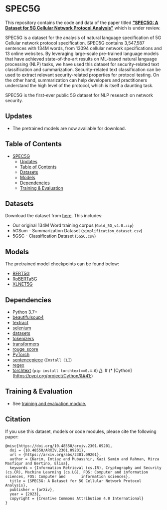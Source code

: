 # SPEC5G

This repository contains the code and data of the paper titled [**"SPEC5G: A Dataset for 5G Cellular Network Protocol Analysis"**]("https://www.overleaf.com/project/6328efc563b20d4fea080ff8") which is under review.

SPEC5G is a dataset for the analysis of natural language specification of 5G Cellular network protocol specification. SPEC5G contains 3,547,587 sentences with 134M words, from 13094 cellular network specifications and 13 online websites. By leveraging large-scale pre-trained language models that have achieved state-of-the-art results on ML-based natural language processing (NLP) tasks, we have used this dataset for security-related text classification and summarization. Security-related text classification can be used to extract relevant security-related properties for protocol testing. On the other hand, summarization can help developers and practitioners understand the high level of the protocol, which is itself a daunting task.

SPEC5G is the first-ever public 5G dataset for NLP research on network security.

## Updates

* The pretrained models are now available for download.


## Table of Contents

- [SPEC5G](#SPEC5G)
  - [Updates](#updates)
  - [Table of Contents](#table-of-contents)
  - [Datasets](#datasets)
  - [Models](#models)
  - [Dependencies](#dependencies)
  - [Training & Evaluation](#training--evaluation)


## Datasets
  Download the dataset from [here](https://drive.google.com/drive/folders/1Km1wdYnwjdGHiULFO0GL8JZFtDT5ZDb_?usp=sharing). This includes:
* Our original 134M Word training corpus (`Gold_5G_v4.0.zip`)
* 5GSum - Summarization Dataset (`simplification_dataset.csv`)
* 5GSC - Classification Dataset (`5GSC.csv`)

## Models

The pretrained model checkpoints can be found below: 

* [BERT5G](https://drive.google.com/file/d/1Di-Tuoxmfjdu8JnNjHRts0g-rLDdNfsM/view?usp=share_link)
* [RoBERTa5G](https://drive.google.com/file/d/1R9eWnBArusiEv2NuFth5cC2O0sO0D6vy/view?usp=share_link)
* [XLNET5G](https://drive.google.com/file/d/1pMPNGKEyNzFDfZtpBluEIZAG_zyI3XvN/view?usp=share_link)

## Dependencies
* Python 3.7+
* [beautifulsoup4](https://pypi.org/project/beautifulsoup4/)
* [textract](https://pypi.org/project/textract/)
* [selenium](https://pypi.org/project/selenium/)
* [datasets](https://pypi.org/project/datasets/)
* [tokenizers](https://pypi.org/project/tokenizers/)
* [transformers](https://pypi.org/project/transformers/)
* [rouge_score](https://pypi.org/project/rouge_score/)
* [PyTorch](http://pytorch.org/)
* [sentencepiece](https://github.com/google/sentencepiece) (`Install CLI`)
* [regex](https://pypi.org/project/regex/)
* [torchtext](https://pypi.org/project/torchtext) (`pip install torchtext==0.4.0`)
[//]: # (* [Cython]&#40;https://pypi.org/project/Cython/&#41;)


## Training & Evaluation
  * See [training and evaluation module.](model-training/)

[//]: # (  * Try out the models in [Google Colaboratory.]&#40;https://colab.research.google.com/&#41;)

[//]: # (## License)

[//]: # (Contents of this repository are licensed under [Creative Commons Attribution-NonCommercial-ShareAlike 4.0 International License &#40;CC BY-NC-SA 4.0&#41;]&#40;https://creativecommons.org/licenses/by-nc-sa/4.0/&#41;. )

## Citation

If you use this dataset, models or code modules, please cite the following paper:

```
@misc{https://doi.org/10.48550/arxiv.2301.09201,
  doi = {10.48550/ARXIV.2301.09201},
  url = {https://arxiv.org/abs/2301.09201},
  author = {Karim, Imtiaz and Mubasshir, Kazi Samin and Rahman, Mirza Masfiqur and Bertino, Elisa},
  keywords = {Information Retrieval (cs.IR), Cryptography and Security (cs.CR), Machine Learning (cs.LG), FOS: Computer and information sciences, FOS: Computer and       information sciences},
  title = {SPEC5G: A Dataset for 5G Cellular Network Protocol Analysis},
  publisher = {arXiv},
  year = {2023},
  copyright = {Creative Commons Attribution 4.0 International}
}
```
